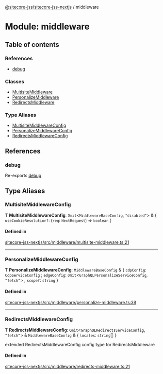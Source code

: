 [@sitecore-jss/sitecore-jss-nextjs](../README.md) / middleware

# Module: middleware

## Table of contents

### References

- [debug](middleware.md#debug)

### Classes

- [MultisiteMiddleware](../classes/middleware.MultisiteMiddleware.md)
- [PersonalizeMiddleware](../classes/middleware.PersonalizeMiddleware.md)
- [RedirectsMiddleware](../classes/middleware.RedirectsMiddleware.md)

### Type Aliases

- [MultisiteMiddlewareConfig](middleware.md#multisitemiddlewareconfig)
- [PersonalizeMiddlewareConfig](middleware.md#personalizemiddlewareconfig)
- [RedirectsMiddlewareConfig](middleware.md#redirectsmiddlewareconfig)

## References

### debug

Re-exports [debug](index.md#debug)

## Type Aliases

### MultisiteMiddlewareConfig

Ƭ **MultisiteMiddlewareConfig**: `Omit`\<`MiddlewareBaseConfig`, ``"disabled"``\> & \{ `useCookieResolution?`: (`req`: `NextRequest`) => `boolean`  }

#### Defined in

[sitecore-jss-nextjs/src/middleware/multisite-middleware.ts:21](https://github.com/Sitecore/jss/blob/1d9db8bd2/packages/sitecore-jss-nextjs/src/middleware/multisite-middleware.ts#L21)

___

### PersonalizeMiddlewareConfig

Ƭ **PersonalizeMiddlewareConfig**: `MiddlewareBaseConfig` & \{ `cdpConfig`: `CdpServiceConfig` ; `edgeConfig`: `Omit`\<`GraphQLPersonalizeServiceConfig`, ``"fetch"``\> ; `scope?`: `string`  }

#### Defined in

[sitecore-jss-nextjs/src/middleware/personalize-middleware.ts:38](https://github.com/Sitecore/jss/blob/1d9db8bd2/packages/sitecore-jss-nextjs/src/middleware/personalize-middleware.ts#L38)

___

### RedirectsMiddlewareConfig

Ƭ **RedirectsMiddlewareConfig**: `Omit`\<`GraphQLRedirectsServiceConfig`, ``"fetch"``\> & `MiddlewareBaseConfig` & \{ `locales`: `string`[]  }

extended RedirectsMiddlewareConfig config type for RedirectsMiddleware

#### Defined in

[sitecore-jss-nextjs/src/middleware/redirects-middleware.ts:21](https://github.com/Sitecore/jss/blob/1d9db8bd2/packages/sitecore-jss-nextjs/src/middleware/redirects-middleware.ts#L21)
